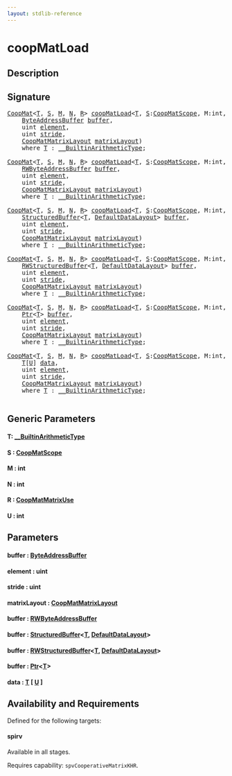 ```yaml
---
layout: stdlib-reference
---
```


# coopMatLoad

## Description





## Signature 

<pre>
<a href="index.html" class="code_type">CoopMat</a>&lt;<a href="coopmatload-47.html#typeparam-T" class="code_type">T</a>, <a href="coopmatload-47.html#decl-S" class="code_var">S</a>, <a href="coopmatload-47.html#decl-M" class="code_var">M</a>, <a href="coopmatload-47.html#decl-N" class="code_var">N</a>, <a href="coopmatload-47.html#decl-R" class="code_var">R</a>&gt; <a href="coopmatload-47.html">coopMatLoad</a>&lt;<a href="coopmatload-47.html#typeparam-T" class="code_type">T</a>, <a href="coopmatload-47.html#decl-S" class="code_var">S</a>:<a href="index.html" class="code_type">CoopMatScope</a>, M:<span class="code_keyword">int</span>, N:<span class="code_keyword">int</span>, R:<a href="index.html" class="code_type">CoopMatMatrixUse</a>&gt;(
    <a href="index.html" class="code_type">ByteAddressBuffer</a> <a href="coopmatload-47.html#decl-buffer" class="code_param">buffer</a>,
    <span class="code_keyword">uint</span> <a href="coopmatload-47.html#decl-element" class="code_param">element</a>,
    <span class="code_keyword">uint</span> <a href="coopmatload-47.html#decl-stride" class="code_param">stride</a>,
    <a href="index.html" class="code_type">CoopMatMatrixLayout</a> <a href="coopmatload-47.html#decl-matrixLayout" class="code_param">matrixLayout</a>)
    <span class='code_keyword'>where</span> <a href="coopmatload-47.html#typeparam-T" class="code_type">T</a> : <a href="index.html" class="code_type">__BuiltinArithmeticType</a>;

<a href="index.html" class="code_type">CoopMat</a>&lt;<a href="coopmatload-47.html#typeparam-T" class="code_type">T</a>, <a href="coopmatload-47.html#decl-S" class="code_var">S</a>, <a href="coopmatload-47.html#decl-M" class="code_var">M</a>, <a href="coopmatload-47.html#decl-N" class="code_var">N</a>, <a href="coopmatload-47.html#decl-R" class="code_var">R</a>&gt; <a href="coopmatload-47.html">coopMatLoad</a>&lt;<a href="coopmatload-47.html#typeparam-T" class="code_type">T</a>, <a href="coopmatload-47.html#decl-S" class="code_var">S</a>:<a href="index.html" class="code_type">CoopMatScope</a>, M:<span class="code_keyword">int</span>, N:<span class="code_keyword">int</span>, R:<a href="index.html" class="code_type">CoopMatMatrixUse</a>&gt;(
    <a href="index.html" class="code_type">RWByteAddressBuffer</a> <a href="coopmatload-47.html#decl-buffer" class="code_param">buffer</a>,
    <span class="code_keyword">uint</span> <a href="coopmatload-47.html#decl-element" class="code_param">element</a>,
    <span class="code_keyword">uint</span> <a href="coopmatload-47.html#decl-stride" class="code_param">stride</a>,
    <a href="index.html" class="code_type">CoopMatMatrixLayout</a> <a href="coopmatload-47.html#decl-matrixLayout" class="code_param">matrixLayout</a>)
    <span class='code_keyword'>where</span> <a href="coopmatload-47.html#typeparam-T" class="code_type">T</a> : <a href="index.html" class="code_type">__BuiltinArithmeticType</a>;

<a href="index.html" class="code_type">CoopMat</a>&lt;<a href="coopmatload-47.html#typeparam-T" class="code_type">T</a>, <a href="coopmatload-47.html#decl-S" class="code_var">S</a>, <a href="coopmatload-47.html#decl-M" class="code_var">M</a>, <a href="coopmatload-47.html#decl-N" class="code_var">N</a>, <a href="coopmatload-47.html#decl-R" class="code_var">R</a>&gt; <a href="coopmatload-47.html">coopMatLoad</a>&lt;<a href="coopmatload-47.html#typeparam-T" class="code_type">T</a>, <a href="coopmatload-47.html#decl-S" class="code_var">S</a>:<a href="index.html" class="code_type">CoopMatScope</a>, M:<span class="code_keyword">int</span>, N:<span class="code_keyword">int</span>, R:<a href="index.html" class="code_type">CoopMatMatrixUse</a>&gt;(
    <a href="index.html" class="code_type">StructuredBuffer</a>&lt;<a href="coopmatload-47.html#typeparam-T" class="code_type">T</a>, <a href="index.html" class="code_type">DefaultDataLayout</a>&gt; <a href="coopmatload-47.html#decl-buffer" class="code_param">buffer</a>,
    <span class="code_keyword">uint</span> <a href="coopmatload-47.html#decl-element" class="code_param">element</a>,
    <span class="code_keyword">uint</span> <a href="coopmatload-47.html#decl-stride" class="code_param">stride</a>,
    <a href="index.html" class="code_type">CoopMatMatrixLayout</a> <a href="coopmatload-47.html#decl-matrixLayout" class="code_param">matrixLayout</a>)
    <span class='code_keyword'>where</span> <a href="coopmatload-47.html#typeparam-T" class="code_type">T</a> : <a href="index.html" class="code_type">__BuiltinArithmeticType</a>;

<a href="index.html" class="code_type">CoopMat</a>&lt;<a href="coopmatload-47.html#typeparam-T" class="code_type">T</a>, <a href="coopmatload-47.html#decl-S" class="code_var">S</a>, <a href="coopmatload-47.html#decl-M" class="code_var">M</a>, <a href="coopmatload-47.html#decl-N" class="code_var">N</a>, <a href="coopmatload-47.html#decl-R" class="code_var">R</a>&gt; <a href="coopmatload-47.html">coopMatLoad</a>&lt;<a href="coopmatload-47.html#typeparam-T" class="code_type">T</a>, <a href="coopmatload-47.html#decl-S" class="code_var">S</a>:<a href="index.html" class="code_type">CoopMatScope</a>, M:<span class="code_keyword">int</span>, N:<span class="code_keyword">int</span>, R:<a href="index.html" class="code_type">CoopMatMatrixUse</a>&gt;(
    <a href="index.html" class="code_type">RWStructuredBuffer</a>&lt;<a href="coopmatload-47.html#typeparam-T" class="code_type">T</a>, <a href="index.html" class="code_type">DefaultDataLayout</a>&gt; <a href="coopmatload-47.html#decl-buffer" class="code_param">buffer</a>,
    <span class="code_keyword">uint</span> <a href="coopmatload-47.html#decl-element" class="code_param">element</a>,
    <span class="code_keyword">uint</span> <a href="coopmatload-47.html#decl-stride" class="code_param">stride</a>,
    <a href="index.html" class="code_type">CoopMatMatrixLayout</a> <a href="coopmatload-47.html#decl-matrixLayout" class="code_param">matrixLayout</a>)
    <span class='code_keyword'>where</span> <a href="coopmatload-47.html#typeparam-T" class="code_type">T</a> : <a href="index.html" class="code_type">__BuiltinArithmeticType</a>;

<a href="index.html" class="code_type">CoopMat</a>&lt;<a href="coopmatload-47.html#typeparam-T" class="code_type">T</a>, <a href="coopmatload-47.html#decl-S" class="code_var">S</a>, <a href="coopmatload-47.html#decl-M" class="code_var">M</a>, <a href="coopmatload-47.html#decl-N" class="code_var">N</a>, <a href="coopmatload-47.html#decl-R" class="code_var">R</a>&gt; <a href="coopmatload-47.html">coopMatLoad</a>&lt;<a href="coopmatload-47.html#typeparam-T" class="code_type">T</a>, <a href="coopmatload-47.html#decl-S" class="code_var">S</a>:<a href="index.html" class="code_type">CoopMatScope</a>, M:<span class="code_keyword">int</span>, N:<span class="code_keyword">int</span>, R:<a href="index.html" class="code_type">CoopMatMatrixUse</a>&gt;(
    <a href="index.html" class="code_type">Ptr</a>&lt;<a href="coopmatload-47.html#typeparam-T" class="code_type">T</a>&gt; <a href="coopmatload-47.html#decl-buffer" class="code_param">buffer</a>,
    <span class="code_keyword">uint</span> <a href="coopmatload-47.html#decl-element" class="code_param">element</a>,
    <span class="code_keyword">uint</span> <a href="coopmatload-47.html#decl-stride" class="code_param">stride</a>,
    <a href="index.html" class="code_type">CoopMatMatrixLayout</a> <a href="coopmatload-47.html#decl-matrixLayout" class="code_param">matrixLayout</a>)
    <span class='code_keyword'>where</span> <a href="coopmatload-47.html#typeparam-T" class="code_type">T</a> : <a href="index.html" class="code_type">__BuiltinArithmeticType</a>;

<a href="index.html" class="code_type">CoopMat</a>&lt;<a href="coopmatload-47.html#typeparam-T" class="code_type">T</a>, <a href="coopmatload-47.html#decl-S" class="code_var">S</a>, <a href="coopmatload-47.html#decl-M" class="code_var">M</a>, <a href="coopmatload-47.html#decl-N" class="code_var">N</a>, <a href="coopmatload-47.html#decl-R" class="code_var">R</a>&gt; <a href="coopmatload-47.html">coopMatLoad</a>&lt;<a href="coopmatload-47.html#typeparam-T" class="code_type">T</a>, <a href="coopmatload-47.html#decl-S" class="code_var">S</a>:<a href="index.html" class="code_type">CoopMatScope</a>, M:<span class="code_keyword">int</span>, N:<span class="code_keyword">int</span>, R:<a href="index.html" class="code_type">CoopMatMatrixUse</a>, U:<span class="code_keyword">int</span>&gt;(
    <a href="coopmatload-47.html#typeparam-T" class="code_type">T</a>[<a href="coopmatload-47.html#decl-U" class="code_var">U</a>] <a href="coopmatload-47.html#decl-data" class="code_param">data</a>,
    <span class="code_keyword">uint</span> <a href="coopmatload-47.html#decl-element" class="code_param">element</a>,
    <span class="code_keyword">uint</span> <a href="coopmatload-47.html#decl-stride" class="code_param">stride</a>,
    <a href="index.html" class="code_type">CoopMatMatrixLayout</a> <a href="coopmatload-47.html#decl-matrixLayout" class="code_param">matrixLayout</a>)
    <span class='code_keyword'>where</span> <a href="coopmatload-47.html#typeparam-T" class="code_type">T</a> : <a href="index.html" class="code_type">__BuiltinArithmeticType</a>;

</pre>

## Generic Parameters

####  <a id="typeparam-T"></a>T: [\_\_BuiltinArithmeticType](../interfaces/0_builtinarithmetictype-029j/index)
####  <a id="decl-S"></a>S  : [CoopMatScope](../types/coopmatscope-047/index)
####  <a id="decl-M"></a>M  : int
####  <a id="decl-N"></a>N  : int
####  <a id="decl-R"></a>R  : [CoopMatMatrixUse](../types/coopmatmatrixuse-047d/index)
####  <a id="decl-U"></a>U  : int

## Parameters

####  <a id="decl-buffer"></a>buffer  : [ByteAddressBuffer](../types/byteaddressbuffer-04b/index)
####  <a id="decl-element"></a>element  : uint
####  <a id="decl-stride"></a>stride  : uint
####  <a id="decl-matrixLayout"></a>matrixLayout  : [CoopMatMatrixLayout](../types/coopmatmatrixlayout-047d/index)
####  <a id="decl-buffer"></a>buffer  : [RWByteAddressBuffer](../types/rwbyteaddressbuffer-0126d/index)
####  <a id="decl-buffer"></a>buffer  : [StructuredBuffer](../types/structuredbuffer-0a/index)\<[T](../types/structuredbuffer-0a/index#typeparam-T), [DefaultDataLayout](../types/defaultdatalayout-07b/index)\>
####  <a id="decl-buffer"></a>buffer  : [RWStructuredBuffer](../types/rwstructuredbuffer-012c/index)\<[T](../types/rwstructuredbuffer-012c/index#typeparam-T), [DefaultDataLayout](../types/defaultdatalayout-07b/index)\>
####  <a id="decl-buffer"></a>buffer  : [Ptr](../types/ptr-0/index)\<[T](../types/ptr-0/index#typeparam-T)\>
####  <a id="decl-data"></a>data  : [T](coopmatload-47#typeparam-T) \[ [U](coopmatload-47#decl-U) \]

## Availability and Requirements

Defined for the following targets:

#### spirv
Available in all stages.

Requires capability: `spvCooperativeMatrixKHR`.


